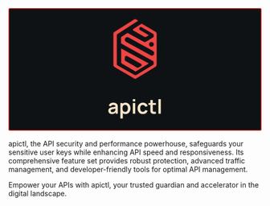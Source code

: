 ![apictl gateway logo overlaid on black](/profile/banner.png)

apictl, the API security and performance powerhouse, safeguards your sensitive user keys while enhancing API speed and responsiveness. Its comprehensive feature set provides robust protection, advanced traffic management, and developer-friendly tools for optimal API management.

Empower your APIs with apictl, your trusted guardian and accelerator in the digital landscape.
